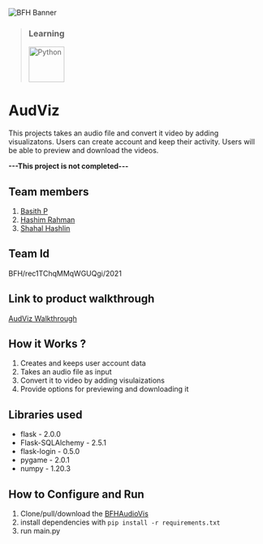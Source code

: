 ![BFH Banner](https://trello-attachments.s3.amazonaws.com/542e9c6316504d5797afbfb9/542e9c6316504d5797afbfc1/39dee8d993841943b5723510ce663233/Frame_19.png)

>### Learning
><img src="https://lh3.googleusercontent.com/fife/AAWUweVapg6Bfp--ieu-8KYg8QRYf92Ognc_PKbMzqWcUibvLkTkKoEi02edtxHn52rDcB3t1Qqz-EzGeW6ECJC9Zb79aSb5CzESBT7-8amR_29PhG0wKlEBC_zhnOQcGc0W3manIoFhj-ajZWsolxxfO4m45ecyF91fC37myunoYAmIZVw7QlgdWiTW-MAel1Ueipmf1M9JGQgaGz9B1s98mVxxkpZzmydhZG6zAkmXwQruaTMZqFRVSDDuDmTdhARdOkIjauIyBJkiUSPNtgYJQWKNdhBHXqFeieRMXzyJtOueT4EMULZGQ1YZBdRrO4gaq2oYJmD_mYcjyEpthk9BNemI4I6-65Q5mXJ3ufV04NWz2aeneAvlBFm1RyllcON42ra_U6rHyKx2NAOLO_tjnc_2E7LU7BzcUvCQ2Ue23R2k7Dc68DtgMFivDa5hfQ8a5CTOWNRzbwA7HWAnQ6eRdEq11ul7XyJ2duIGnYi-gOMHZTwbznEtFcHeZ_kpLDzM5kpX3S2x6d2b6p3Vu_eyMtjunuI_4A1RsiaF2eCS2JRaXzQCVBXxUEoldMtcT4B0Kou5CtKdjqSBrlcKsQwN1wWsF4KZZfP12LWpZ31mCvg_90vKPy7_RJH2-eagw1xwUwRmiQYxFPEc3dzsnMktPga6vN9St5g9DM7Tx9q9X8jImVY3lTd7WrXFQCrvoDWHCdalwbgkOC0HM3rqB2RB8ktP_p3DhS1ON2c=w1920-h842-ft" alt="Python" width="70"/>

# AudViz

This projects takes an audio file and convert it video by adding visualizatons. Users can create account and keep their activity. Users will be able to preview and download the videos.

**---This project is not completed---**

## Team members

1. [Basith P](https://github.com/Basith-P)
2. [Hashim Rahman](https://github.com/Hashimrhmnp)
3. [Shahal Hashlin](https://github.com/hashlinn10)

## Team Id

BFH/rec1TChqMMqWGUQgi/2021

## Link to product walkthrough

[AudViz Walkthrough](https://www.loom.com/share/856d29f2a19147d893fb2d617e28863d?sharedAppSource=personal_library)

## How it Works ?

1. Creates and keeps user account data
2. Takes an audio file as input
3. Convert it to video by adding visulaizations
4. Provide options for previewing and downloading it

## Libraries used

-  flask - 2.0.0
-  Flask-SQLAlchemy - 2.5.1
-  flask-login - 0.5.0
-  pygame - 2.0.1
-  numpy - 1.20.3

## How to Configure and Run

1. Clone/pull/download the [BFHAudioVis](https://github.com/Basith-P/BFHAudioVIs)
2. install dependencies with `pip install -r requirements.txt`
3. run main.py
